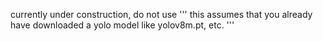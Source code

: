 currently under construction, do not use
'''
this assumes that you already have downloaded a yolo model like yolov8m.pt, etc.
'''
